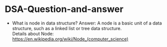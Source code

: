 # DSA-Question-and-answer
* What is node in data structure?
Answer: A node is a basic unit of a data structure, such as a linked list or tree data structure. <br>
Details about Node: <br>
https://en.wikipedia.org/wiki/Node_(computer_science)

<br>
<br>
